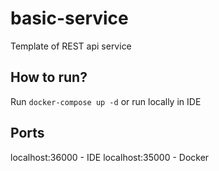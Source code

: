 # basic-service
Template of REST api service
## How to run?
Run `docker-compose up -d` or run locally in IDE
## Ports
localhost:36000 - IDE
localhost:35000 - Docker